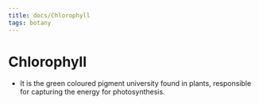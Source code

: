 ```yaml
---
title: docs/Chlorophyll
tags: botany
---
```


# Chlorophyll
- It is the green coloured pigment university found in plants, responsible for capturing the energy for photosynthesis.